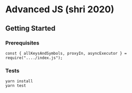 # Advanced JS (shri 2020)

## Getting Started <a name = "getting_started"></a>

### Prerequisites

```
const { allKeysAndSymbols, proxyIn, asyncExecutor } = require("..../index.js");
```

### Tests

```
yarn install
yarn test
```
